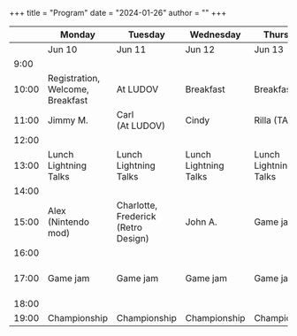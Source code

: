 +++
title = "Program"
date = "2024-01-26"
author = ""
+++

|       | Monday                           | Tuesday                                | Wednesday                | Thursday                 | Friday                   |
|-------|----------------------------------|----------------------------------------|--------------------------|--------------------------|--------------------------|
|       | Jun 10                           | Jun 11                                 | Jun 12                   | Jun 13                   | Jun 14                   |
|  9:00 |                                  |                                        |                          |                          |                          |
| 10:00 | Registration, Welcome, Breakfast | At LUDOV                               | Breakfast                | Breakfast                | Breakfast                |
| 11:00 | Jimmy M.                         | Carl<br>(At LUDOV)                     | Cindy                    | Rilla (TAG)              | Industry keynote         |
| 12:00 |                                  |                                        |                          |                          |                          |
| 13:00 | Lunch<br>Lightning Talks         | Lunch<br>Lightning Talks               | Lunch<br>Lightning Talks | Lunch<br>Lightning Talks | Lunch<br>Lightning Talks |
| 14:00 |                                  |                                        |                          |                          |                          |
| 15:00 | Alex<br>(Nintendo mod)           | Charlotte, Frederick<br>(Retro Design) | John A.                  | Game jam                 | Game jam highlights      |
| 16:00 |                                  |                                        |                          |                          | Closing                  |
| 17:00 | Game jam                         | Game jam                               | Game jam                 | Game jam                 | Social<br>(Arcade MTL)   |
| 18:00 |                                  |                                        |                          |                          |                          |
| 19:00 | Championship                     | Championship                           | Championship             | Championship             |                          |
